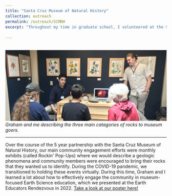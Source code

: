 ```yaml
---
title: "Santa Cruz Museum of Natural History"
collection: outreach
permalink: /outreach/SCMNH
excerpt: "Throughout my time in graduate school, I volunteered at the Santa Cruz Museum of Natural History with my colleagues [Graham Edwards](https://grahamedwards.github.io/) and Jessica Gagliardi. In this role, we hosted [monthly video streams](https://www.santacruzmuseum.org/category/rockin-pop-up/), [a recurring blog](https://www.santacruzmuseum.org/category/virtual-museum/rock-record/), and various pop-up museum exhibits. Our goals as museum volunteers were to promote Earth science literacy in the community, and to facilitate a long term partnership between the museum and the Earth and Planetary science department at UC Santa Cruz."

---
```

<br/><img src='/images/SCMNH_banner.jpg'>
*Graham and me describing the three main catagories of rocks to museum goers.*

---

Over the course of the 5 year partnership with the Santa Cruz Museum of Natural History, our main community engagement efforts were monthly exhibits (called Rockin' Pop-Ups) where we would describe a geologic phenomena and community members were encouraged to bring their rocks that they wanted us to identify. During the COVID-19 pandemic, we transitioned to holding these events virtually. During this time, Graham and I learned a lot about how to effectively engage the community in museum-focused Earth Science education, which we presented at the Earth Educators Rendezvous in 2022. [Take a look at our poster here!](https://gavinpiccione.github.io/files/EER22.pdf)
